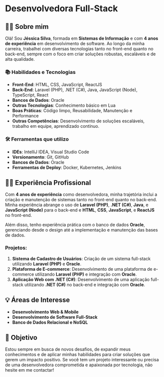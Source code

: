 # Desenvolvedora Full-Stack

## 👩‍💻 Sobre mim

Olá! Sou **Jéssica Silva**, formada em **Sistemas de Informação** e com **4 anos de experiência** em desenvolvimento de software. Ao longo da minha carreira, trabalhei com diversas tecnologias tanto no front-end quanto no back-end, sempre com o foco em criar soluções robustas, escaláveis e de alta qualidade.

### 📚 Habilidades e Tecnologias
- **Front-End**: HTML, CSS, JavaScript, ReactJS
- **Back-End**: Laravel (PHP), .NET (C#), Java, JavaScript (Node), TypeScript, React
- **Bancos de Dados**: Oracle
- **Outras Tecnologias**: Conhecimento básico em Lua
- **Boas Práticas**: Código limpo, Reusabilidade, Manutenção e Performance
- **Outras Competências**: Desenvolvimento de soluções escaláveis, trabalho em equipe, aprendizado contínuo.

### 🛠 Ferramentas que utilizo
- **IDEs**: IntelliJ IDEA, Visual Studio Code
- **Versionamento**: Git, GitHub
- **Bancos de Dados**: Oracle
- **Ferramentas de Deploy**: Docker, Kubernetes, Jenkins

## 🧑‍💻 Experiência Profissional

Com **4 anos de experiência** como desenvolvedora, minha trajetória inclui a criação e manutenção de sistemas tanto no front-end quanto no back-end. Minha experiência abrange o uso de **Laravel (PHP)**, **.NET (C#)**, **Java**, e **JavaScript (Node)** para o back-end e **HTML**, **CSS**, **JavaScript**, e **ReactJS** no front-end.

Além disso, tenho experiência prática com o banco de dados **Oracle**, gerenciando desde o design até a implementação e manutenção das bases de dados.

### Projetos:
1. **Sistema de Cadastro de Usuários**: Criação de um sistema full-stack utilizando **Laravel (PHP)** e **Oracle**.
2. **Plataforma de E-commerce**: Desenvolvimento de uma plataforma de e-commerce utilizando **Laravel (PHP)** e integração com **Oracle**.
3. **Aplicação Web com .NET (C#)**: Desenvolvimento de uma aplicação full-stack utilizando **.NET (C#)** no back-end e integração com **Oracle**.

## 💡 Áreas de Interesse
- **Desenvolvimento Web & Mobile**
- **Desenvolvimento de Software Full-Stack**
- **Banco de Dados Relacional e NoSQL**

## 🎯 Objetivo
Estou sempre em busca de novos desafios, de expandir meus conhecimentos e de aplicar minhas habilidades para criar soluções que gerem um impacto positivo. Se você tem um projeto interessante ou precisa de uma desenvolvedora comprometida e apaixonada por tecnologia, não hesite em me contactar!
